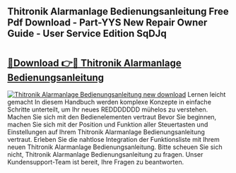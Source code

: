 ## Thitronik Alarmanlage Bedienungsanleitung Free Pdf Download - Part-YYS New Repair Owner Guide - User Service Edition SqDJq

# <h2><a href="http://df4qte9.blite.top/?on=Thitronik+Alarmanlage+Bedienungsanleitung">🔗Download 👉🔴 Thitronik Alarmanlage Bedienungsanleitung</a></h2>

[![Thitronik Alarmanlage Bedienungsanleitung new download](https://i.imgur.com/lujVjoI.png)](http://df4qte9.blite.top/?on=Thitronik+Alarmanlage+Bedienungsanleitung)
Lernen leicht gemacht In diesem Handbuch werden komplexe Konzepte in einfache Schritte unterteilt, um Ihr neues REDDDDDDD mühelos zu verstehen. Machen Sie sich mit den Bedienelementen vertraut Bevor Sie beginnen, machen Sie sich mit der Position und Funktion aller Steuertasten und Einstellungen auf Ihrem Thitronik Alarmanlage Bedienungsanleitung vertraut. Erleben Sie die nahtlose Integration der Funktionsliste mit Ihrem neuen Thitronik Alarmanlage Bedienungsanleitung. Bitte scheuen Sie sich nicht, Thitronik Alarmanlage Bedienungsanleitung zu fragen. Unser Kundensupport-Team ist bereit, Ihre Fragen zu beantworten.
